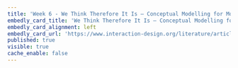 ```yaml
---
title: 'Week 6 - We Think Therefore It Is – Conceptual Modelling for Mobile Applications'
embedly_card_title: 'We Think Therefore It Is – Conceptual Modelling for Mobile Applications'
embedly_card_alignment: left
embedly_card_url: 'https://www.interaction-design.org/literature/article/we-think-therefore-it-is-conceptual-modelling-for-mobile-applications'
published: true
visible: true
cache_enable: false
---
```

